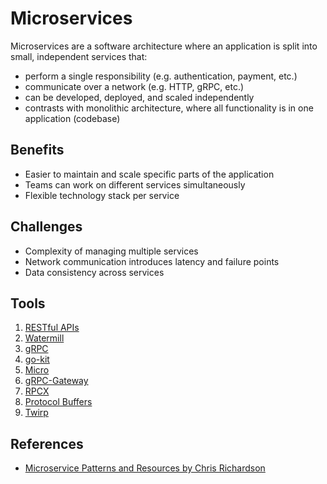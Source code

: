 # Microservices

Microservices are a software architecture where an application is split into small, independent services that:
- perform a single responsibility (e.g. authentication, payment, etc.)
- communicate over a network (e.g. HTTP, gRPC, etc.)
- can be developed, deployed, and scaled independently
- contrasts with monolithic architecture, where all functionality is in one application (codebase)

## Benefits

- Easier to maintain and scale specific parts of the application
- Teams can work on different services simultaneously
- Flexible technology stack per service

## Challenges

- Complexity of managing multiple services
- Network communication introduces latency and failure points
- Data consistency across services

## Tools

1. [RESTful APIs](./22_1_rest/README.md)
2. [Watermill](./22_2_watermill/README.md)
3. [gRPC](./22_3_grpc/README.md)
4. [go-kit](./22_4_go_kit/README.md)
5. [Micro](./22_5_go_micro/README.md)
6. [gRPC-Gateway](./22_6_gRPC-gateway/README.md)
7. [RPCX](./22_7_rpcx/README.md)
8. [Protocol Buffers](./22_8_protocol_buffers/README.md)
9. [Twirp](./22_9_twirp/README.md)

## References

- [Microservice Patterns and Resources by Chris Richardson](https://microservices.io/index.html)